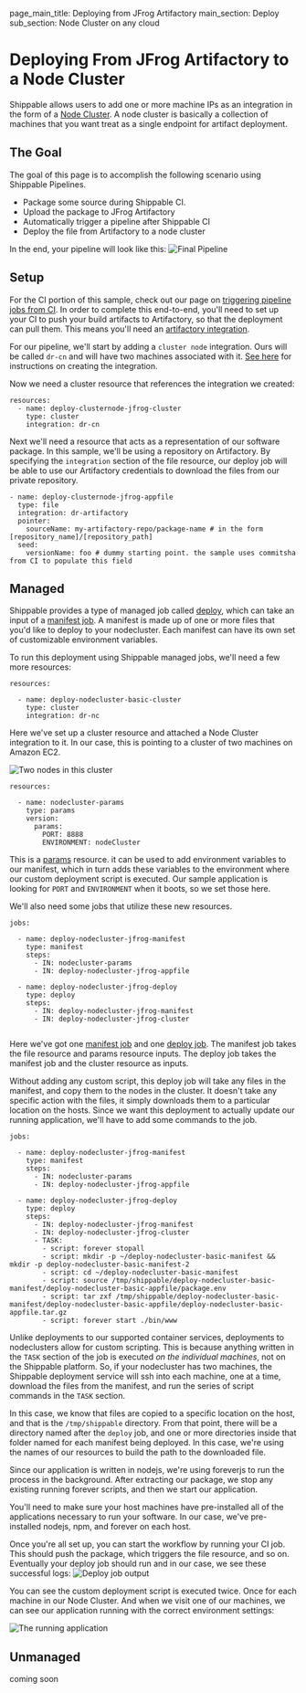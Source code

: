 page_main_title: Deploying from JFrog Artifactory
main_section: Deploy
sub_section: Node Cluster on any cloud

# Deploying From JFrog Artifactory to a Node Cluster
Shippable allows users to add one or more machine IPs as an integration in the form of a [Node Cluster](../platform/integration/node-cluster).  A node cluster is basically a collection of machines that you want treat as a single endpoint for artifact deployment.

## The Goal
The goal of this page is to accomplish the following scenario using Shippable Pipelines.

- Package some source during Shippable CI.
- Upload the package to JFrog Artifactory
- Automatically trigger a pipeline after Shippable CI
- Deploy the file from Artifactory to a node cluster

In the end, your pipeline will look like this:
<img src="../../images/deploy/nodecluster/basic-final-pipeline.png" alt="Final Pipeline">

## Setup

For the CI portion of this sample, check out our page on [triggering pipeline jobs from CI](../ci/trigger-pipeline-jobs).  In order to complete this end-to-end, you'll need to set up your CI to push your build artifacts to Artifactory, so that the deployment can pull them.  This means you'll need an [artifactory integration](../platform/integration/jfrog-artifactory).

For our pipeline, we'll start by adding a `cluster node` integration.  Ours will be called `dr-cn` and will have two machines associated with it.  [See here](../platform/integration/node-cluster) for instructions on creating the integration.

Now we need a cluster resource that references the integration we created:

```
resources:
  - name: deploy-clusternode-jfrog-cluster
    type: cluster
    integration: dr-cn

```

Next we'll need a resource that acts as a representation of our software package.  In this sample, we'll be using a repository on Artifactory.  By specifying the `integration` section of the file resource, our deploy job will be able to use our Artifactory credentials to download the files from our private repository.
```
- name: deploy-clusternode-jfrog-appfile
  type: file
  integration: dr-artifactory
  pointer:
    sourceName: my-artifactory-repo/package-name # in the form [repository_name]/[repository_path]
  seed:
    versionName: foo # dummy starting point. the sample uses commitsha from CI to populate this field
```


## Managed
Shippable provides a type of managed job called [deploy](../platform/workflow/job/deploy), which can take an input of a [manifest job](../platform/workflow/job/manifest).  A manifest is made up of one or more files that you'd like to deploy to your nodecluster.  Each manifest can have its own set of customizable environment variables.

To run this deployment using Shippable managed jobs, we'll need a few more resources:

```
resources:

  - name: deploy-nodecluster-basic-cluster
    type: cluster
    integration: dr-nc
```

Here we've set up a cluster resource and attached a Node Cluster integration to it.  In our case, this is pointing to a cluster of two machines on Amazon EC2.

<img src="../../images/deploy/nodecluster/nodecluster-int.png" alt="Two nodes in this cluster">

```
resources:

  - name: nodecluster-params
    type: params
    version:
      params:
        PORT: 8888
        ENVIRONMENT: nodeCluster
```
This is a [params](../platform/workflow/resource/params) resource. it can be used to add environment variables to our manifest, which in turn adds these variables to the environment where our custom deployment script is executed.  Our sample application is looking for `PORT` and `ENVIRONMENT` when it boots, so we set those here.

We'll also need some jobs that utilize these new resources.
```
jobs:

  - name: deploy-nodecluster-jfrog-manifest
    type: manifest
    steps:
      - IN: nodecluster-params
      - IN: deploy-nodecluster-jfrog-appfile

  - name: deploy-nodecluster-jfrog-deploy
    type: deploy
    steps:
      - IN: deploy-nodecluster-jfrog-manifest
      - IN: deploy-nodecluster-jfrog-cluster


```

Here we've got one [manifest job](../platform/workflow/job/manifest) and one [deploy job](../platform/workflow/job/deploy).  The manifest job takes the file resource and params resource inputs.  The deploy job takes the manifest job and the cluster resource as inputs.

Without adding any custom script, this deploy job will take any files in the manifest, and copy them to the nodes in the cluster.  It doesn't take any specific action with the files, it simply downloads them to a particular location on the hosts.  Since we want this deployment to actually update our running application, we'll have to add some commands to the job.

```
jobs:

  - name: deploy-nodecluster-jfrog-manifest
    type: manifest
    steps:
      - IN: nodecluster-params
      - IN: deploy-nodecluster-jfrog-appfile

  - name: deploy-nodecluster-jfrog-deploy
    type: deploy
    steps:
      - IN: deploy-nodecluster-jfrog-manifest
      - IN: deploy-nodecluster-jfrog-cluster
      - TASK:
        - script: forever stopall
        - script: mkdir -p ~/deploy-nodecluster-basic-manifest && mkdir -p deploy-nodecluster-basic-manifest-2
        - script: cd ~/deploy-nodecluster-basic-manifest
        - script: source /tmp/shippable/deploy-nodecluster-basic-manifest/deploy-nodecluster-basic-appfile/package.env
        - script: tar zxf /tmp/shippable/deploy-nodecluster-basic-manifest/deploy-nodecluster-basic-appfile/deploy-nodecluster-basic-appfile.tar.gz
        - script: forever start ./bin/www
```

Unlike deployments to our supported container services, deployments to nodeclusters allow for custom scripting.  This is because anything written in the `TASK` section of the job is executed *on the individual machines*, not on the Shippable platform.  So, if your nodecluster has two machines, the Shippable deployment service will ssh into each machine, one at a time, download the files from the manifest, and run the series of script commands in the `TASK` section.

In this case, we know that files are copied to a specific location on the host, and that is the `/tmp/shippable` directory.  From that point, there will be a directory named after the `deploy` job, and one or more directories inside that folder named for each manifest being deployed.  In this case, we're using the names of our resources to build the path to the downloaded file.

Since our application is written in nodejs, we're using foreverjs to run the process in the background.  After extracting our package, we stop any existing running forever scripts, and then we start our application.

You'll need to make sure your host machines have pre-installed all of the applications necessary to run your software.  In our case, we've pre-installed nodejs, npm, and forever on each host.

Once you're all set up, you can start the workflow by running your CI job.  This should push the package, which triggers the file resource, and so on.  Eventually your deploy job should run and in our case, we see these successful logs:
<img src="../../images/deploy/nodecluster/deploy-logs.png" alt="Deploy job output">

You can see the custom deployment script is executed twice. Once for each machine in our Node Cluster.  And when we visit one of our machines, we can see our application running with the correct environment settings:

<img src="../../images/deploy/nodecluster/running-application.png" alt="The running application">

## Unmanaged
 coming soon
